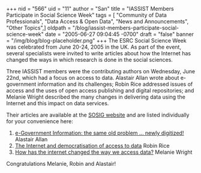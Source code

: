 +++
nid = "566"
uid = "11"
author = "San"
title = "IASSIST Members Participate in Social Science Week"
tags = [ "Community of Data Professionals", "Data Access & Open Data", "News and Announcements", "Other Topics",]
oldpath = "/blog/iassist-members-participate-social-science-week"
date = "2005-06-27 09:04:45 -0700"
draft = "false"
banner = "/img/blog/blog-placeholder.png"
+++
The ESRC Social Science Week was celebrated from June 20-24, 2005 in the
UK. As part of the event, several specialists were invited to write
articles about how the Internet has changed the ways in which research
is done in the social sciences.

Three IASSIST members were the contributing authors on Wednesday, June
22nd, which had a focus on access to data. Alastair Allan wrote about
e-government information and its challenges; Robin Rice addressed issues
of access and the uses of open access publishing and digital
repositories; and Melanie Wright described the many changes in
delivering data using the Internet and this impact on data services.

Their articles are available at the [SOSIG
website](http://www.sosig.ac.uk/socsciweek/) and are listed individually
for your convenience here:

1.  [e-Government Information: the same old problem ... newly
    digitized!](http://www.sosig.ac.uk/socsciweek/blog/?p=24)
    Alastair Allan
2.  [The Internet and democratisation of access to
    data](http://www.sosig.ac.uk/socsciweek/blog/?p=22)
    Robin Rice
3.  [How has the internet changed the way we access
    data?](http://www.sosig.ac.uk/socsciweek/blog/?p=27)
    Melanie Wright

Congratulations Melanie, Robin and Alastair!
